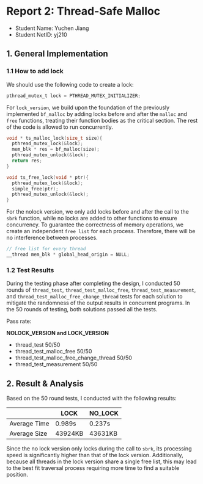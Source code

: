 # Report 2: Thread-Safe Malloc

- Student Name: Yuchen Jiang
- Student NetID: yj210

## 1. General Implementation

### 1.1 How to add lock

We should use the following code to create a lock:

```C
pthread_mutex_t lock = PTHREAD_MUTEX_INITIALIZER;
```

For `lock_version`, we build upon the foundation of the previously implemented `bf_malloc` by adding locks before and after the `malloc` and `free` functions, treating their function bodies as the critical section. The rest of the code is allowed to run concurrently.

```C
void * ts_malloc_lock(size_t size){
  pthread_mutex_lock(&lock);
  mem_blk * res = bf_malloc(size);
  pthread_mutex_unlock(&lock);
  return res;
}

void ts_free_lock(void * ptr){
  pthread_mutex_lock(&lock);
  simple_free(ptr);
  pthread_mutex_unlock(&lock);
}
```

For the nolock version, we only add locks before and after the call to the `sbrk` function, while no locks are added to other functions to ensure concurrency. To guarantee the correctness of memory operations, we create an independent `free list` for each process. Therefore, there will be no interference between processes.

```C
// free list for every thread
__thread mem_blk * global_head_origin = NULL;
```

### 1.2 Test Results

During the testing phase after completing the design, I conducted 50 rounds of `thread_test`, `thread_test_malloc_free`, `thread_test_measurement`, and `thread_test_malloc_free_change_thread` tests for each solution to mitigate the randomness of the output results in concurrent programs. In the 50 rounds of testing, both solutions passed all the tests.

Pass rate:
 
**NOLOCK_VERSION and LOCK_VERSION**

 * thread_test 50/50
 * thread_test_malloc_free 50/50
 * thread_test_malloc_free_change_thread 50/50
 * thread_test_measurement 50/50

## 2. Result & Analysis

Based on the 50 round tests, I conducted with the following results:
        
|  | LOCK | NO_LOCK |
| --- | --- | --- |
| Average Time | 0.989s | 0.237s |
| Average Size | 43924KB | 43631KB |

Since the no lock version only locks during the call to `sbrk`, its processing speed is significantly higher than that of the lock version. Additionally, because all threads in the lock version share a single free list, this may lead to the best fit traversal process requiring more time to find a suitable position.